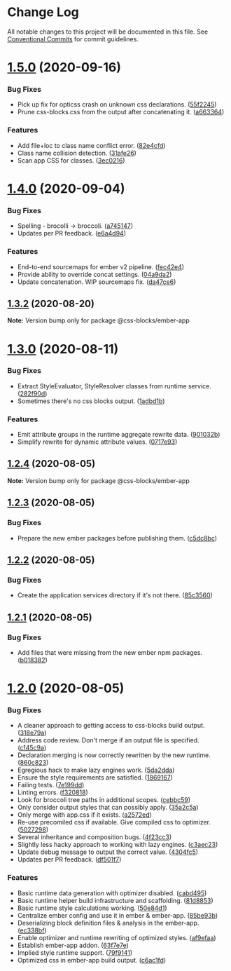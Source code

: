 # Change Log

All notable changes to this project will be documented in this file.
See [Conventional Commits](https://conventionalcommits.org) for commit guidelines.

# [1.5.0](https://github.com/linkedin/css-blocks/tree/master/packages/%40css-blocks/ember-app/compare/v1.4.0...v1.5.0) (2020-09-16)


### Bug Fixes

* Pick up fix for opticss crash on unknown css declarations. ([55f2245](https://github.com/linkedin/css-blocks/tree/master/packages/%40css-blocks/ember-app/commit/55f2245d810506bdda78e69ea65d4bebcc2ed1c2))
* Prune css-blocks.css from the output after concatenating it. ([a663364](https://github.com/linkedin/css-blocks/tree/master/packages/%40css-blocks/ember-app/commit/a6633648842049a2c01b8105347ede6548e5097d))


### Features

* Add file+loc to class name conflict error. ([82e4cfd](https://github.com/linkedin/css-blocks/tree/master/packages/%40css-blocks/ember-app/commit/82e4cfd2fbf43e0678eb412a99171fefae021afa))
* Class name collision detection. ([31afe26](https://github.com/linkedin/css-blocks/tree/master/packages/%40css-blocks/ember-app/commit/31afe264e71fe07cc2abadf711c72e77095ba498))
* Scan app CSS for classes. ([3ec0216](https://github.com/linkedin/css-blocks/tree/master/packages/%40css-blocks/ember-app/commit/3ec021656d4a5d2a9eabc1c6abdb880daccc75e7))





# [1.4.0](https://github.com/linkedin/css-blocks/tree/master/packages/%40css-blocks/ember-app/compare/v1.3.2...v1.4.0) (2020-09-04)


### Bug Fixes

* Spelling - brocolli -> broccoli. ([a745147](https://github.com/linkedin/css-blocks/tree/master/packages/%40css-blocks/ember-app/commit/a7451478b29f768276efe0bbc7b0bede2aedaab0))
* Updates per PR feedback. ([e6a4d94](https://github.com/linkedin/css-blocks/tree/master/packages/%40css-blocks/ember-app/commit/e6a4d94c1743516968e1063f43dd43938b87d272))


### Features

* End-to-end sourcemaps for ember v2 pipeline. ([fec42e4](https://github.com/linkedin/css-blocks/tree/master/packages/%40css-blocks/ember-app/commit/fec42e4e5c019c7c9a0a88d12a07acaec0a24baa))
* Provide ability to override concat settings. ([04a9da2](https://github.com/linkedin/css-blocks/tree/master/packages/%40css-blocks/ember-app/commit/04a9da2b18abd3c7f3d26b2e673b9d019b172151))
* Update concatenation. WIP sourcemaps fix. ([da47ce6](https://github.com/linkedin/css-blocks/tree/master/packages/%40css-blocks/ember-app/commit/da47ce6c3ea46056e5575d2a7cdfc001954e4a36))





## [1.3.2](https://github.com/linkedin/css-blocks/tree/master/packages/%40css-blocks/ember-app/compare/v1.3.1...v1.3.2) (2020-08-20)

**Note:** Version bump only for package @css-blocks/ember-app





# [1.3.0](https://github.com/linkedin/css-blocks/tree/master/packages/%40css-blocks/ember-app/compare/v1.2.4...v1.3.0) (2020-08-11)


### Bug Fixes

* Extract StyleEvaluator, StyleResolver classes from runtime service. ([282f90d](https://github.com/linkedin/css-blocks/tree/master/packages/%40css-blocks/ember-app/commit/282f90de9714b36e1b5fdbbdff422005d5ccd257))
* Sometimes there's no css blocks output. ([1adbd1b](https://github.com/linkedin/css-blocks/tree/master/packages/%40css-blocks/ember-app/commit/1adbd1b42c4bb916d6ea8a2c719acd7a99f2d9eb))


### Features

* Emit attribute groups in the runtime aggregate rewrite data. ([901032b](https://github.com/linkedin/css-blocks/tree/master/packages/%40css-blocks/ember-app/commit/901032b940ce4c8ce9ec5af578359bf94e7ae616))
* Simplify rewrite for dynamic attribute values. ([0717e93](https://github.com/linkedin/css-blocks/tree/master/packages/%40css-blocks/ember-app/commit/0717e9365095e49f34857aaa373e8bc0fb69a492))





## [1.2.4](https://github.com/linkedin/css-blocks/tree/master/packages/%40css-blocks/ember-app/compare/v1.2.3...v1.2.4) (2020-08-05)

**Note:** Version bump only for package @css-blocks/ember-app





## [1.2.3](https://github.com/linkedin/css-blocks/tree/master/packages/%40css-blocks/ember-app/compare/v1.2.2...v1.2.3) (2020-08-05)


### Bug Fixes

* Prepare the new ember packages before publishing them. ([c5dc8bc](https://github.com/linkedin/css-blocks/tree/master/packages/%40css-blocks/ember-app/commit/c5dc8bc1e2fc5be413fcdf3fcfff67919a2620f6))





## [1.2.2](https://github.com/linkedin/css-blocks/tree/master/packages/%40css-blocks/ember-app/compare/v1.2.1...v1.2.2) (2020-08-05)


### Bug Fixes

* Create the application services directory if it's not there. ([85c3560](https://github.com/linkedin/css-blocks/tree/master/packages/%40css-blocks/ember-app/commit/85c3560d843fc3e58160a03be5e592aaf9fb5ee4))





## [1.2.1](https://github.com/linkedin/css-blocks/tree/master/packages/%40css-blocks/ember-app/compare/v1.2.0...v1.2.1) (2020-08-05)


### Bug Fixes

* Add files that were missing from the new ember npm packages. ([b018382](https://github.com/linkedin/css-blocks/tree/master/packages/%40css-blocks/ember-app/commit/b0183828bcbf5e0389d05dcdfca2db0e6a320bb8))





# [1.2.0](https://github.com/linkedin/css-blocks/tree/master/packages/%40css-blocks/ember-app/compare/v1.1.2...v1.2.0) (2020-08-05)


### Bug Fixes

* A cleaner approach to getting access to css-blocks build output. ([318e79a](https://github.com/linkedin/css-blocks/tree/master/packages/%40css-blocks/ember-app/commit/318e79a000dde66f3642ba27bb3c879d49cfb7e0))
* Address code review. Don't merge if an output file is specified. ([c145c9a](https://github.com/linkedin/css-blocks/tree/master/packages/%40css-blocks/ember-app/commit/c145c9a1bf0cf1e62a8b14748d5d5a6f16ac2e38))
* Declaration merging is now correctly rewritten by the new runtime. ([860c823](https://github.com/linkedin/css-blocks/tree/master/packages/%40css-blocks/ember-app/commit/860c823bd09e0eedd5a6aecad22caae27704550c))
* Egregious hack to make lazy engines work. ([5da2dda](https://github.com/linkedin/css-blocks/tree/master/packages/%40css-blocks/ember-app/commit/5da2dda124499ff1b543ca79dd44a2b03eede0ba))
* Ensure the style requirements are satisfied. ([1869167](https://github.com/linkedin/css-blocks/tree/master/packages/%40css-blocks/ember-app/commit/18691678c6e5a71140b97bc3d3aaface92796f29))
* Failing tests. ([7e199dd](https://github.com/linkedin/css-blocks/tree/master/packages/%40css-blocks/ember-app/commit/7e199ddd601e5de94a6aa47bbf2fd0bc0309fa89))
* Linting errors. ([f320818](https://github.com/linkedin/css-blocks/tree/master/packages/%40css-blocks/ember-app/commit/f320818491d4abcde8aa227ee032738db817e18a))
* Look for broccoli tree paths in additional scopes. ([cebbc59](https://github.com/linkedin/css-blocks/tree/master/packages/%40css-blocks/ember-app/commit/cebbc59a8e5e0b8eb0c969755e8278934997063f))
* Only consider output styles that can possibly apply. ([35a2c5a](https://github.com/linkedin/css-blocks/tree/master/packages/%40css-blocks/ember-app/commit/35a2c5a6316ec026bb3114fec0f9500b2bb19e2f))
* Only merge with app.css if it exists. ([a2572ed](https://github.com/linkedin/css-blocks/tree/master/packages/%40css-blocks/ember-app/commit/a2572ed3944a8cd6ea9ee3a55aa7114a3eedb84b))
* Re-use precomiled css if available. Give compiled css to optimizer. ([5027298](https://github.com/linkedin/css-blocks/tree/master/packages/%40css-blocks/ember-app/commit/502729859c7768daecceaab276d4cdfa80b24e63))
* Several inheritance and composition bugs. ([4f23cc3](https://github.com/linkedin/css-blocks/tree/master/packages/%40css-blocks/ember-app/commit/4f23cc30774f954938af23821174f112bc9475a6))
* Slightly less hacky approach to working with lazy engines. ([c3aec23](https://github.com/linkedin/css-blocks/tree/master/packages/%40css-blocks/ember-app/commit/c3aec232bd42a58f3811310a71630264598ca865))
* Update debug message to output the correct value. ([4304fc5](https://github.com/linkedin/css-blocks/tree/master/packages/%40css-blocks/ember-app/commit/4304fc509eecbc4d99da62f834cb8f27bee4e27d))
* Updates per PR feedback. ([df501f7](https://github.com/linkedin/css-blocks/tree/master/packages/%40css-blocks/ember-app/commit/df501f76a20afe0b0e5b1d9c69877060f257239c))


### Features

* Basic runtime data generation with optimizer disabled. ([cabd495](https://github.com/linkedin/css-blocks/tree/master/packages/%40css-blocks/ember-app/commit/cabd4957881662c1b7d383c8e173c168c4887f0c))
* Basic runtime helper build infrastructure and scaffolding. ([81d8853](https://github.com/linkedin/css-blocks/tree/master/packages/%40css-blocks/ember-app/commit/81d885340087a627c5b31e20682c37f5d17aed06))
* Basic runtime style calculations working. ([50e84d1](https://github.com/linkedin/css-blocks/tree/master/packages/%40css-blocks/ember-app/commit/50e84d118e8e4a413869589fd85bd78db582c06a))
* Centralize ember config and use it in ember & ember-app. ([85be93b](https://github.com/linkedin/css-blocks/tree/master/packages/%40css-blocks/ember-app/commit/85be93bec7ce0cea26d12eadbf9822ebeab79a6c))
* Deserializing block definition files & analysis in the ember-app. ([ec338bf](https://github.com/linkedin/css-blocks/tree/master/packages/%40css-blocks/ember-app/commit/ec338bf95ff214fcdaa52b619005d6cf36451801))
* Enable optimizer and runtime rewriting of optimized styles. ([af9efaa](https://github.com/linkedin/css-blocks/tree/master/packages/%40css-blocks/ember-app/commit/af9efaaefec64fee3f3643d7acdaad3b756dc8ac))
* Establish ember-app addon. ([63f7e7e](https://github.com/linkedin/css-blocks/tree/master/packages/%40css-blocks/ember-app/commit/63f7e7ef9ae47e3e51570dbf53f5625deb045ed7))
* Implied style runtime support. ([79f9141](https://github.com/linkedin/css-blocks/tree/master/packages/%40css-blocks/ember-app/commit/79f9141aacddf954b6607e54b5724b7aeb82e5df))
* Optimized css in ember-app build output. ([c6ac1fd](https://github.com/linkedin/css-blocks/tree/master/packages/%40css-blocks/ember-app/commit/c6ac1fd93829ef20f2176665405c1c8ead90349a))
